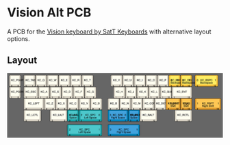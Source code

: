 # Vision Alt PCB

A PCB for the [Vision keyboard by SatT Keyboards](https://github.com/satt99/Vision) with alternative layout options.

## Layout

![Layout](./layout.png)
